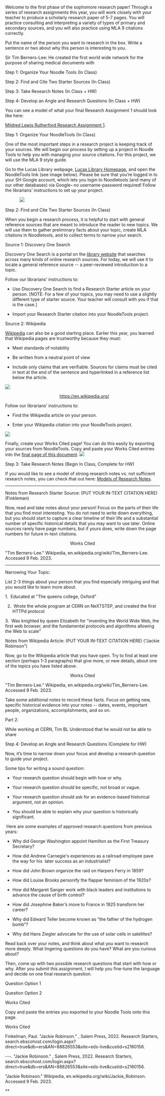 Welcome to the first phase of the sophomore research paper! Through a series of research assignments this year, you will work closely with your teacher to produce a scholarly research paper of 5-7 pages. You will practice consulting and interpreting a variety of types of primary and secondary sources, and you will also practice using MLA 9 citations correctly. 

  

Put the name of the person you want to research in the box. Write a sentence or two about why this person is interesting to you. 

  
Sir Tim Berners-Lee: He created the first world wide network for the purpose of sharing medical documents with 

Step 1: Organize Your Noodle Tools (In Class)

Step 2: Find and Cite Two Starter Sources (In Class) 

Step 3: Take Research Notes (In Class + HW) 

Step 4: Develop an Angle and Research Questions (In Class + HW) 

  

You can see a model of what your final Research Assignment 1 should look like here: 

[Mildred Lewis Rutherford Research Assignment 1](https://docs.google.com/document/u/0/d/1DO48JytR9v4m3F5qKAt7bDvYwRQKS5V8Fmzv08pCkd4/edit). 

Step 1: Organize Your NoodleTools (In Class) 

  

One of the most important steps in a research project is keeping track of your sources. We will begin our process by setting up a project in Noodle Tools to help you with managing your source citations. For this project, we will use the MLA 9 style guide. 

  

Go to the Lucas Library webpage, [Lucas Library Homepage](https://lucaslibrary.shschools.org/), and open the NoodleTools link (see image below). Please be sure that you’re logged in to your SH Google account, which lets you login to Noodletools (and many of our other databases) via Google– no username-password required! Follow the librarians’ instructions to set up your project. 

  
  

            ![](https://lh3.googleusercontent.com/eheTk8T60tePIvQzA_O9wokh-_4zBcZ5gPx_JhGFm2aiBR4V_5kSOOmHtsZRtrItfVDC8uq4hE8kWfb0ofI_wiwOsahJbgfqGFa36F6Qqzm6BBUb4MC19TQQyxz732glcLUuV9SEA4Um4ieS2O1Qnp0)

  
  

Step 2: Find and Cite Two Starter Sources (In Class) 

  

When you begin a research process, it is helpful to start with general reference sources that are meant to introduce the reader to new topics. We will use them to gather preliminary facts about your topic, create MLA citations in Noodletools, and to collect terms to narrow your search. 

  

Source 1: Discovery One Search 

Discovery One Search is a portal on the [library website](https://lucaslibrary.shschools.org/) that searches across many kinds of online research sources. For today, we will use it to locate a general reference source -- a peer-reviewed introduction to a topic. 

  

Follow our librarians’ instructions to: 

-   Use Discovery One Search to find a Research Starter article on your person. [NOTE: For a few of your topics, you may need to use a slightly different type of starter source. Your teacher will consult with you if that is the case.] 
    
-   Import your Research Starter citation into your NoodleTools project. 
    

  

Source 2: Wikipedia 

[Wikipedia](https://en.wikipedia.org/) can also be a good starting place. Earlier this year, you learned that Wikipedia pages are trustworthy because they must: 

-   Meet standards of notability
    
-   Be written from a neutral point of view
    
-   Include only claims that are verifiable. Sources for claims must be cited in text at the end of the sentence and hyperlinked in a reference list below the article.
    

  
  
![](https://lh6.googleusercontent.com/kPR89otNy-4JyNBbcEX3KSoJOaEsU57bHdPLKfB441tK09t1p_Jy1U6SrMju27FFqNn2DikSP_ssPR-osPrF2_5M-KNrGtq3L2YrMMJzmA_5Fli4Iu-B7l9eJ4NzGXiRxaDRovQPd0uHzgG2aTHQgMU)  
  
  

                                             https://en.wikipedia.org/

  
  
  

Follow our librarians’ instructions to: 

-   Find the Wikipedia article on your person. 
    
-   Enter your Wikipedia citation into your NoodleTools project. 
    

  

![](https://lh4.googleusercontent.com/4qXIieqfEKYBvBYXPJCucVA0bL9AqMwSPDzk9z5gcs29C2VFoRQArJKcREaW9Rx-9E_ElqQxmdFEOUclbTm0CHFRLKy8A4xoG7oxtAtLECY8RTh6pizZ5jYyNOcVlHb-8xx-zjJBmOPx-DK_6J2vwVA)

  
  

Finally, create your Works Cited page! You can do this easily by exporting your sources from NoodleTools. Copy and paste your Works Cited entries into the [final page of this document](https://docs.google.com/document/d/1zEAQLq6V5sFIRSJSMlaxlVFu0L7pPRXlfP3bqQJV3S8/edit#bookmark=id.mdqns59tas8x). ![](https://lh3.googleusercontent.com/XgYvpkXHn4NPLv_vz_u3uXadhRNRKuEs91jHPRQO_c6ir6TgzZMSZqZ9Kub44j3YAN0_Jf0sgp4UCKJhTu8vUN_VNwxkrlivkF82A3QnYLE384t2B35tcDLbMDn6C3RoEU4IL6goRxJUzlqwYpNSfsk)

  
  
  
  
  
  
  
  

Step 3: Take Research Notes (Begin In Class, Complete for HW) 

If you would like to see a model of strong research notes vs. not sufficient research notes, you can check that out here: [Models of Research Notes](https://docs.google.com/document/d/1i9UOaxbd6wT2jjSGUWqpmPtdlOOMnE6_xrXcD_JUmQo/edit?usp=sharing). 

  
---
Notes from Research Starter Source: (PUT YOUR IN-TEXT CITATION HERE) (Finkleman)


Now, read and take notes about your person! Focus on the parts of their life that you find most interesting. You do not need to write down everything, but you should start to capture a clear timeline of their life and a substantial number of specific historical details that you may want to use later. Online sources rarely have page numbers, but if yours does, write down the page numbers for future in-text citations. 

  
<center>Works Cited</center>

"Tim Berners-Lee." Wikipedia, en.wikipedia.org/wiki/Tim_Berners-Lee. Accessed 9 Feb. 2023.

---


Narrowing Your Topic:

List 2-3 things about your person that you find especially intriguing and that you would like to learn more about. 

  

1.  Educated at "The queens college, Oxford"

  

2.   Wrote the whole program at CERN on NeXTSTEP, and created the first HTTPd protocol

  

3.  Was knighted by queen Elizabeth for "inventing the World Wide Web, the first web browser, and the fundamental protocols and algorithms allowing the Web to scale"

  

  
  

Notes from Wikipedia Article: (PUT YOUR IN-TEXT CITATION HERE) (“Jackie Robinson”)

Now, go to the Wikipedia article that you have open. Try to find at least one section (perhaps 1-3 paragraphs) that give more, or new details, about one of the topics you have listed above. 

<center>Works Cited</center>

"Tim Berners-Lee." Wikipedia, en.wikipedia.org/wiki/Tim_Berners-Lee. Accessed 9 Feb. 2023.

Take some additional notes to record these facts. Focus on getting new, specific historical evidence into your notes -- dates, events, important people, organizations, accomplishments, and so on. 

Part 2:

While working at CERN, Tim BL Understood that he would not be able to share

  

  

  

Step 4: Develop an Angle and Research Questions (Complete for HW) 

Now, it’s time to narrow down your focus and develop a research question to guide your project. 

  

Some tips for writing a sound question: 

-   Your research question should begin with how or why. 
    
-   Your research question should be specific, not broad or vague.  
    
-   Your research question should ask for an evidence-based historical argument, not an opinion. 
    
-   You should be able to explain why your question is historically significant.
    

  

 Here are some examples of approved research questions from previous years:

-   Why did George Washington appoint Hamilton as the First Treasury Secretary?
    
-   How did Andrew Carnegie's experiences as a railroad employee pave the way for his  later success as an industrialist?
    
-   How did John Brown organize the raid on Harpers Ferry in 1859?
    
-   How did Louise Brooks personify the flapper feminism of the 1920s?
    
-   How did Margaret Sanger work with black leaders and institutions to advance the cause of birth control?
    
-   How did Josephine Baker’s move to France in 1925 transform her career?
    
-   Why did Edward Teller become known as “the father of the hydrogen bomb”?
    
-   Why did Hans Ziegler advocate for the use of solar cells in satellites?
    

  

Read back over your notes, and think about what you want to research more deeply. What lingering questions do you have? What are you curious about? 

  

Then, come up with two possible research questions that start with how or why. After you submit this assignment, I will help you fine-tune the language and decide on one final research question. 

  
  

Question Option 1 

  
  

Question Option 2

  
  

  

Works Cited

  

Copy and paste the entries you exported to your Noodle Tools onto this page. 

  

Works Cited

Finkelman, Paul. "Jackie Robinson." , Salem Press, 2022. Research Starters, search.ebscohost.com/login.aspx?direct=true&db=ers&AN=88826553&site=eds-live&custid=s2160156.

---. "Jackie Robinson." , Salem Press, 2022. Research Starters, search.ebscohost.com/login.aspx?direct=true&db=ers&AN=88826553&site=eds-live&custid=s2160156.

"Jackie Robinson." Wikipedia, en.wikipedia.org/wiki/Jackie_Robinson. Accessed 9 Feb. 2023.

  
  
  
  
  
**